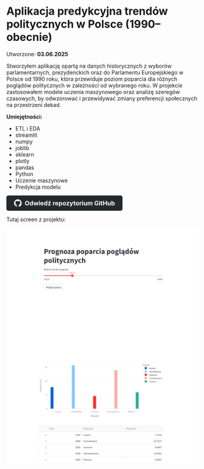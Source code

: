 # Aplikacja predykcyjna trendów politycznych w Polsce (1990–obecnie)

Utworzone: **03.06.2025**

Stworzyłem aplikację opartą na danych historycznych z wyborów parlamentarnych, prezydenckich oraz do Parlamentu Europejskiego w Polsce od 1990 roku, która przewiduje poziom poparcia dla różnych poglądów politycznych w zależności od wybranego roku. W projekcie zastosowałem modele uczenia maszynowego oraz analizę szeregów czasowych, by odwzorować i przewidywać zmiany preferencji społecznych na przestrzeni dekad.


**Umiejętności:**
* ETL i EDA
* streamlit
* numpy
* joblib
* sklearn
* plotly
* pandas
* Python
* Uczenie maszynowe
* Predykcja modelu



<a href="https://github.com/Himap-3478/Przewidywacz-pogl-d-w" target="_blank" style="
  display: inline-flex;
  align-items: center;
  padding: 10px 20px;
  font-size: 16px;
  color: white;
  background-color: #24292e;
  border-radius: 5px;
  text-decoration: none;
  font-weight: bold;
">
  <svg height="20" width="20" viewBox="0 0 16 16" fill="white" style="margin-right: 8px;" xmlns="http://www.w3.org/2000/svg">
    <path d="M8 0C3.58 0 0 3.58 0 8c0 3.54 2.29 6.54 5.47 7.59.4.07.55-.17.55-.38 0-.19-.01-.82-.01-1.49-2.01.37-2.53-.49-2.69-.94-.09-.23-.48-.94-.82-1.13-.28-.15-.68-.52-.01-.53.63-.01 1.08.58 1.23.82.72 1.21 1.87.87 2.33.66.07-.52.28-.87.51-1.07-1.78-.2-3.64-.89-3.64-3.95 0-.87.31-1.59.82-2.15-.08-.2-.36-1.02.08-2.12 0 0 .67-.21 2.2.82.64-.18 1.32-.27 2-.27s1.36.09 2 .27c1.53-1.04 2.2-.82 2.2-.82.44 1.1.16 1.92.08 2.12.51.56.82 1.28.82 2.15 0 3.07-1.87 3.75-3.65 3.95.29.25.54.73.54 1.48 0 1.07-.01 1.93-.01 2.19 0 .21.15.46.55.38A8.013 8.013 0 0 0 16 8c0-4.42-3.58-8-8-8z"/>
  </svg>
  Odwiedź repozytorium GitHub
</a>

Tutaj screen z projektu:

![Widok początkowy](images/main.png)
![Widok wykresu](images/wykres.png)
